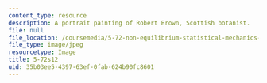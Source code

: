 ```yaml
---
content_type: resource
description: A portrait painting of Robert Brown, Scottish botanist.
file: null
file_location: /coursemedia/5-72-non-equilibrium-statistical-mechanics-spring-2012/35b03ee5439763ef0fab624b90fc8601_5-72s12.jpg
file_type: image/jpeg
resourcetype: Image
title: 5-72s12
uid: 35b03ee5-4397-63ef-0fab-624b90fc8601
---
```

